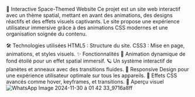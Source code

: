 


🌌 Interactive Space-Themed Website
Ce projet est un site web interactif avec un thème spatial, mettant en avant des animations, des designs réactifs et des effets visuels captivants. Le site propose une expérience utilisateur immersive grâce à des animations CSS modernes et une organisation soignée du contenu.

🛠️ Technologies utilisées
HTML5 : Structure du site.
CSS3 : Mise en page, animations, et styles visuels.
✨ Fonctionnalités
🌠 Animation dynamique de fond étoilé pour un effet spatial immersif.
🪐 Un système interactif de planètes et anneaux avec des transitions fluides.
📱 Responsive Design pour une expérience utilisateur optimale sur tous les appareils.
🌌 Effets CSS avancés comme hover, keyframes, et transitions.
📸 Aperçu visuel
![WhatsApp Image 2024-11-30 à 01 42 33_9716a8ff](https://github.com/user-attachments/assets/df0d37ac-da69-476b-86b9-0d2837683a7f)
